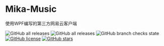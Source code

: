 # Mika-Music
使用WPF编写的第三方网易云客户端


  ![GitHub all releases](https://img.shields.io/github/downloads/sout233/Mika-Music/total)
  ![GitHub all releases](https://img.shields.io/badge/.net-5.0-blue)
  ![GitHub branch checks state](https://img.shields.io/github/checks-status/sout233/Mika-Music/master)
  [![GitHub license](https://img.shields.io/github/license/sout233/Mika-Music)](https://github.com/sout233/Mika-Music)
  [![GitHub stars](https://img.shields.io/github/stars/sout233/Mika-Music)](https://github.com/sout233/Mika-Music/stargazers)
